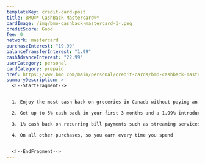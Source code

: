 ```yaml
---
templateKey: credit-card-post
title: BMO®* CashBack Mastercard®*
cardImage: /img/bmo-cashback-mastercard-1-.png
creditScore: Good
fee: 0
network: mastercard
purchaseInterest: "19.99"
balanceTransferInterest: "1.99"
cashAdvanceInterest: "22.99"
userCategory: personal
cardCategory: prepaid
href: https://www.bmo.com/main/personal/credit-cards/bmo-cashback-mastercard/
summaryDescription: >-
  <!--StartFragment-->


  1. Enjoy the most cash back on groceries in Canada without paying an annual fee - upto 3% cashback\

  2. Get up to 5% cash back in your first 3 months and a 1.99% introductory interest rate on balance transfers for 9 months with a 1% transfer fee.\

  3. 1% cash back on recurring bill payments such as streaming services, subscriptions or monthly utilities.\

  4. On all other purchases, so you earn every time you spend


  <!--EndFragment-->
---
```

